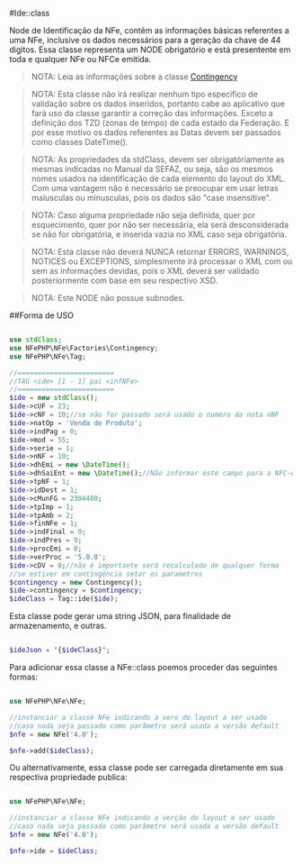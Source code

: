 #Ide::class

Node de Identificação da NFe, contêm as informações básicas referentes a uma NFe, inclusive os dados necessários para a geração da chave de 44 digitos.
Essa classe representa um NODE obrigatório e está presentente em toda e qualquer NFe ou NFCe emitida.

>NOTA: Leia as informações sobre a classe [Contingency](Contingency.md)

>NOTA: Esta classe não irá realizar nenhum tipo especifico de validação sobre os dados inseridos, portanto cabe ao aplicativo que fará uso da classe garantir a correção das informações. Exceto a definição dos TZD (zonas de tempo) de cada estado da Federação. E por esse motivo os dados referentes as Datas devem ser passados como classes DateTime().

>NOTA: As propriedades da stdClass, devem ser obrigatóriamente as mesmas indicadas no Manual da SEFAZ, ou seja, são os mesmos nomes usados na identificação de cada elemento do layout do XML. Com uma vantagem não é necessário se preocupar em usar letras maiusculas ou minusculas, pois os dados são "case insensitive".

>NOTA: Caso alguma propriedade não seja definida, quer por esquecimento, quer por não ser necessária, ela será desconsiderada se não for obrigatória, e inserida vazia no XML caso seja obrigatória.

>NOTA: Esta classe não deverá NUNCA retornar ERRORS, WARNINGS, NOTICES ou EXCEPTIONS, simplesmente irá processar o XML com ou sem as informações devidas, pois o XML deverá ser validado posteriormente com base em seu respectivo XSD.

>NOTA: Este NODE não possue subnodes.

##Forma de USO

```php

use stdClass;
use NFePHP\NFe\Factories\Contingency;
use NFePHP\NFe\Tag;

//========================
//TAG <ide> [1 - 1] pai <infNFe>
//========================
$ide = new stdClass();
$ide->cUF = 23;
$ide->cNF = 10;//se não for passado será usado o numero da nota nNF
$ide->natOp = 'Venda de Produto';
$ide->indPag = 0;
$ide->mod = 55;
$ide->serie = 1;
$ide->nNF = 10;
$ide->dhEmi = new \DateTime();
$ide->dhSaiEnt = new \DateTime();//Não informar este campo para a NFC-e.
$ide->tpNF = 1;
$ide->idDest = 1;
$ide->cMunFG = 2304400;
$ide->tpImp = 1;
$ide->tpAmb = 2;
$ide->finNFe = 1;
$ide->indFinal = 0;
$ide->indPres = 9;
$ide->procEmi = 0;
$ide->verProc = '5.0.0';
$ide->cDV = 0;//não é importante será recalculado de qualquer forma
//se estiver em contingência setar os parametros
$contingency = new Contingency();
$ide->contingency = $contingency;
$ideClass = Tag::ide($ide);
```
Esta classe pode gerar uma string JSON, para finalidade de armazenamento, e outras.

```php

$ideJson = "{$ideClass}";

```

Para adicionar essa classe a NFe::class poemos proceder das seguintes formas:


```php

use NFePHP\NFe\NFe;

//instanciar a classe NFe indicando a vero do layout a ser usado
//caso nada seja passado como parâmetro será usada a versão default
$nfe = new NFe('4.0');

$nfe->add($ideClass);
```

Ou alternativamente, essa classe pode ser carregada diretamente em sua respectiva propriedade publica:

```php

use NFePHP\NFe\NFe;

//instanciar a classe NFe indicando a verção do layout a ser usado
//caso nada seja passado como parâmetro será usada a versão default
$nfe = new NFe('4.0');

$nfe->ide = $ideClass;
```



